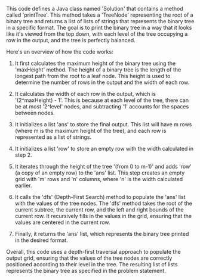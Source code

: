 This code defines a Java class named 'Solution' that contains a method called 'printTree'. This method takes a 'TreeNode' representing the root of a binary tree 
and returns a list of lists of strings that represents the binary tree in a specific format. The goal is to print the binary tree in a way that it looks like it's 
viewed from the top down, with each level of the tree occupying a row in the output, and the tree is perfectly balanced.

Here's an overview of how the code works:​

1. It first calculates the maximum height of the binary tree using the 'maxHeight' method. The height of a binary tree is the length of the longest path from the 
   root to a leaf node. This height is used to determine the number of rows in the output and the width of each row.

2. It calculates the width of each row in the output, which is '(2^maxHeight) - 1'. This is because at each level of the tree, there can be at most '2^level' 
   nodes, and subtracting '1' accounts for the spaces between nodes.

3. It initializes a list 'ans' to store the final output. This list will have m rows (where m is the maximum height of the tree), and each row is represented as a 
   list of strings.

4. It initializes a list 'row' to store an empty row with the width calculated in step 2.

5. It iterates through the height of the tree '(from 0 to m-1)' and adds 'row' (a copy of an empty row) to the 'ans' list. This step creates an empty grid with 'm' 
   rows and 'n' columns, where 'n' is the width calculated earlier.

6. It calls the 'dfs' (Depth-First Search) method to populate the 'ans' list with the values of the tree nodes. The 'dfs' method takes the root of the current 
   subtree, the current row, and the left and right bounds of the current row. It recursively fills in the values in the grid, ensuring that the values are 
   centered in the current row.

7. Finally, it returns the 'ans' list, which represents the binary tree printed in the desired format.


Overall, this code uses a depth-first traversal approach to populate the output grid, ensuring that the values of the tree nodes are correctly positioned according 
to their level in the tree. The resulting list of lists represents the binary tree as specified in the problem statement.
